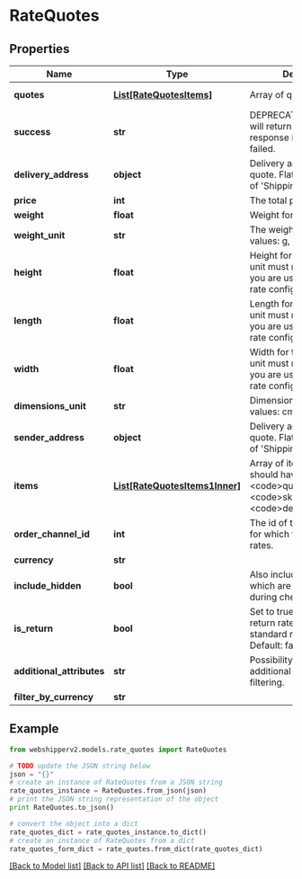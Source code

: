 # RateQuotes


## Properties
Name | Type | Description | Notes
------------ | ------------- | ------------- | -------------
**quotes** | [**List[RateQuotesItems]**](RateQuotesItems.md) | Array of quotes | [optional] [readonly] 
**success** | **str** | DEPRECATED. The request will return an error response if the quote failed. | [optional] [readonly] 
**delivery_address** | **object** | Delivery address for the quote. Flattened resource of &#39;Shipping Address&#39; | [optional] 
**price** | **int** | The total price of the items | [optional] 
**weight** | **float** | Weight for the quote. | [optional] 
**weight_unit** | **str** | The weight unit. Possible values: g, kg, lbs, oz. | [optional] 
**height** | **float** | Height for the quote. The unit must match the unit you are using for shipping rate configurations. | [optional] 
**length** | **float** | Length for the quote. The unit must match the unit you are using for shipping rate configurations. | [optional] 
**width** | **float** | Width for the quote. The unit must match the unit you are using for shipping rate configurations. | [optional] 
**dimensions_unit** | **str** | Dimensions unit. Possible values: cm, m, in, ft | [optional] 
**sender_address** | **object** | Delivery address for the quote. Flattened resource of &#39;Shipping Address&#39; | [optional] 
**items** | [**List[RateQuotesItems1Inner]**](RateQuotesItems1Inner.md) | Array of items, each item should have fields &lt;code&gt;quantity&lt;/code&gt;, &lt;code&gt;sku&lt;/code&gt;, &lt;code&gt;description&lt;/code&gt; | [optional] 
**order_channel_id** | **int** | The id of the order channel for which to get shipping rates. | [optional] 
**currency** | **str** |  | [optional] 
**include_hidden** | **bool** | Also include shipping rates which are normally hidden during checkout. | [optional] 
**is_return** | **bool** | Set to true to quote for return rates. If false standard rates are quoted. Default: false. | [optional] 
**additional_attributes** | **str** | Possibility to add hash of additional attributes for filtering. | [optional] 
**filter_by_currency** | **str** |  | [optional] 

## Example

```python
from webshipperv2.models.rate_quotes import RateQuotes

# TODO update the JSON string below
json = "{}"
# create an instance of RateQuotes from a JSON string
rate_quotes_instance = RateQuotes.from_json(json)
# print the JSON string representation of the object
print RateQuotes.to_json()

# convert the object into a dict
rate_quotes_dict = rate_quotes_instance.to_dict()
# create an instance of RateQuotes from a dict
rate_quotes_form_dict = rate_quotes.from_dict(rate_quotes_dict)
```
[[Back to Model list]](../README.md#documentation-for-models) [[Back to API list]](../README.md#documentation-for-api-endpoints) [[Back to README]](../README.md)



